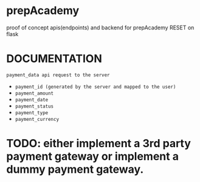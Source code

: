 # prepAcademy
proof of concept apis(endpoints) and backend for prepAcademy
RESET on flask 
# DOCUMENTATION

```payment_data api request to the server```
- ```payment_id (generated by the server and mapped to the user)```
- ```payment_amount```
- ```payment_date```
- ```payment_status```
- ```payment_type```
- ```payment_currency```

# TODO: either implement a 3rd party payment gateway or implement a dummy payment gateway.




